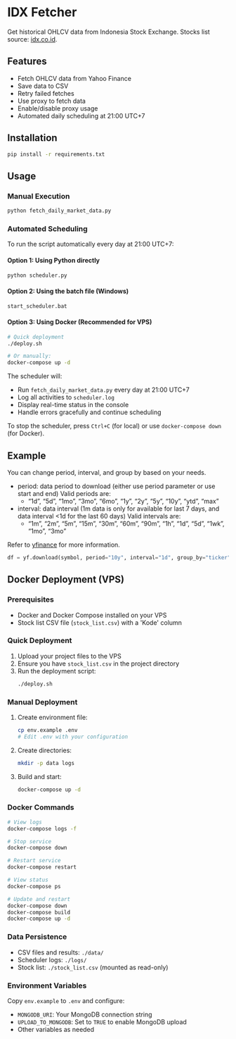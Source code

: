 # IDX Fetcher

Get historical OHLCV data from Indonesia Stock Exchange.
Stocks list source: [idx.co.id](https://www.idx.co.id/id/data-pasar/data-saham/daftar-saham).

## Features

- Fetch OHLCV data from Yahoo Finance
- Save data to CSV
- Retry failed fetches
- Use proxy to fetch data
- Enable/disable proxy usage
- Automated daily scheduling at 21:00 UTC+7

## Installation

```bash
pip install -r requirements.txt
```

## Usage

### Manual Execution

```bash
python fetch_daily_market_data.py
```

### Automated Scheduling

To run the script automatically every day at 21:00 UTC+7:

#### Option 1: Using Python directly
```bash
python scheduler.py
```

#### Option 2: Using the batch file (Windows)
```bash
start_scheduler.bat
```

#### Option 3: Using Docker (Recommended for VPS)
```bash
# Quick deployment
./deploy.sh

# Or manually:
docker-compose up -d
```

The scheduler will:
- Run `fetch_daily_market_data.py` every day at 21:00 UTC+7
- Log all activities to `scheduler.log`
- Display real-time status in the console
- Handle errors gracefully and continue scheduling

To stop the scheduler, press `Ctrl+C` (for local) or use `docker-compose down` (for Docker).

## Example

You can change period, interval, and group by based on your needs.

- period: data period to download (either use period parameter or use start and end) Valid periods are:
  - “1d”, “5d”, “1mo”, “3mo”, “6mo”, “1y”, “2y”, “5y”, “10y”, “ytd”, “max”
- interval: data interval (1m data is only for available for last 7 days, and data interval <1d for the last 60 days) Valid intervals are:
  - “1m”, “2m”, “5m”, “15m”, “30m”, “60m”, “90m”, “1h”, “1d”, “5d”, “1wk”, “1mo”, “3mo”

Refer to [yfinance](https://pypi.org/project/yfinance/) for more information.

```python
df = yf.download(symbol, period="10y", interval="1d", group_by="ticker", proxy=proxy)
```

## Docker Deployment (VPS)

### Prerequisites
- Docker and Docker Compose installed on your VPS
- Stock list CSV file (`stock_list.csv`) with a 'Kode' column

### Quick Deployment
1. Upload your project files to the VPS
2. Ensure you have `stock_list.csv` in the project directory
3. Run the deployment script:
   ```bash
   ./deploy.sh
   ```

### Manual Deployment
1. Create environment file:
   ```bash
   cp env.example .env
   # Edit .env with your configuration
   ```

2. Create directories:
   ```bash
   mkdir -p data logs
   ```

3. Build and start:
   ```bash
   docker-compose up -d
   ```

### Docker Commands
```bash
# View logs
docker-compose logs -f

# Stop service
docker-compose down

# Restart service
docker-compose restart

# View status
docker-compose ps

# Update and restart
docker-compose down
docker-compose build
docker-compose up -d
```

### Data Persistence
- CSV files and results: `./data/`
- Scheduler logs: `./logs/`
- Stock list: `./stock_list.csv` (mounted as read-only)

### Environment Variables
Copy `env.example` to `.env` and configure:
- `MONGODB_URI`: Your MongoDB connection string
- `UPLOAD_TO_MONGODB`: Set to `TRUE` to enable MongoDB upload
- Other variables as needed
